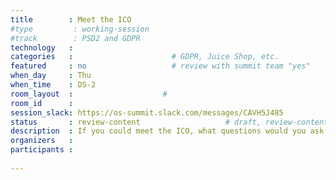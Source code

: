 ```yaml
---
title        : Meet the ICO
#type         : working-session
#track        : PSD2 and GDPR
technology   :
categories   :                      # GDPR, Juice Shop, etc.
featured     : no                   # review with summit team "yes"
when_day     : Thu
when_time    : DS-2
room_layout  :                    #
room_id      :
session_slack: https://os-summit.slack.com/messages/CAVH5J485
status       : review-content                   # draft, review-content, done
description  : If you could meet the ICO, what questions would you ask
organizers   :
participants :
    
---
```


<!--(add intro)

## WHY

(...)

## What

(...)

## Outcomes

(...)

## References

(...)-->
